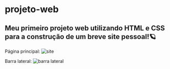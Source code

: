 # projeto-web
## Meu primeiro projeto web utilizando HTML e CSS para a construção de um breve site pessoal!🪐

Página principal:
![site](https://user-images.githubusercontent.com/66084295/188270160-8d822bbb-6b68-4227-9460-101e250ea78c.png)

Barra lateral:
![barra lateral](https://user-images.githubusercontent.com/66084295/188270161-0ad19bbb-b3c7-4e26-8b1f-41dd7ae013a3.png)
